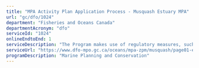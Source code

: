 ```yaml
---
title: "MPA Activity Plan Application Process - Musquash Estuary MPA"
url: "gc/dfo/1024"
department: "Fisheries and Oceans Canada"
departmentAcronym: "dfo"
serviceId: "1024"
onlineEndtoEnd: 1
serviceDescription: "The Program makes use of regulatory measures, such as Marine Protected Areas (MPAs) Regulations in which  prohibitions and allowed activities are detailed, to conserve and sustainably manage marine ecosystems. Activity plans must be submitted to the relevant DFO Regional authority for specific activities, to ensure human activities within the MPA are compliant and consistent with the regulation and objectives of the MPA."
serviceUrl: "https://www.dfo-mpo.gc.ca/oceans/mpa-zpm/musquash/page01-eng.html"
programDescription: "Marine Planning and Conservation"
---
```

